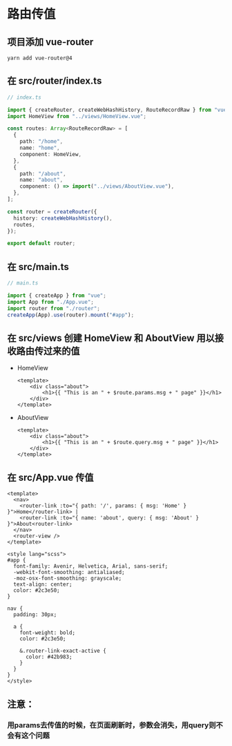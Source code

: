 # 路由传值

## 项目添加 vue-router
```
yarn add vue-router@4
``` 

## 在 src/router/index.ts
```index.ts
// index.ts

import { createRouter, createWebHashHistory, RouteRecordRaw } from "vue-router";
import HomeView from "../views/HomeView.vue";

const routes: Array<RouteRecordRaw> = [
  {
    path: "/home",
    name: "home",
    component: HomeView,
  },
  {
    path: "/about",
    name: "about",
    component: () => import("../views/AboutView.vue"),
  },
];

const router = createRouter({
  history: createWebHashHistory(),
  routes,
});

export default router;
```

## 在 src/main.ts
```main.ts
// main.ts

import { createApp } from "vue";
import App from "./App.vue";
import router from "./router";
createApp(App).use(router).mount("#app");
```

## 在 src/views 创建 HomeView 和 AboutView 用以接收路由传过来的值
- HomeView 
    ```
    <template>
        <div class="about">
            <h1>{{ "This is an " + $route.params.msg + " page" }}</h1>
        </div>
    </template>
    ```
- AboutView 
    ```
    <template>
        <div class="about">
            <h1>{{ "This is an " + $route.query.msg + " page" }}</h1>
        </div>
    </template>
    ```

## 在 src/App.vue 传值
```
<template>
  <nav>
    <router-link :to="{ path: '/', params: { msg: 'Home' } }">Home</router-link> |
    <router-link :to="{ name: 'about', query: { msg: 'About' } }">About<router-link>
  </nav>
  <router-view />
</template>

<style lang="scss">
#app {
  font-family: Avenir, Helvetica, Arial, sans-serif;
  -webkit-font-smoothing: antialiased;
  -moz-osx-font-smoothing: grayscale;
  text-align: center;
  color: #2c3e50;
}

nav {
  padding: 30px;

  a {
    font-weight: bold;
    color: #2c3e50;

    &.router-link-exact-active {
      color: #42b983;
    }
  }
}
</style>
```

## 注意：
### 用params去传值的时候，在页面刷新时，参数会消失，用query则不会有这个问题
